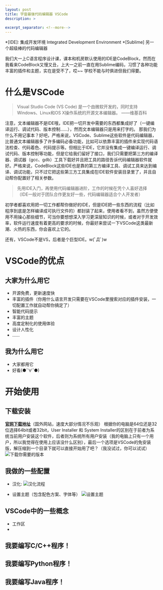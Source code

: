 ```yaml
---
layout: post
title: 宇宙最强代码编辑器 VSCode
description: >
  
excerpt_separator: <!--more-->
---
```



<!--more-->
*[IDE]: 集成开发环境 Integrated Development Environment
*[Sublime] 另一个超级棒的代码编辑器

我们大一上C语言程序设计课，课本和机房默认使用的IDE是CodeBlock，然而在我看来CodeBlock又慢又丑，上大一之前一直在用Sublime编码，习惯了各种功能丰富的插件和主题，实在是受不了，哎~~  学校不能与时俱进但我们得要。
# 什么是VSCode

> Visual Studio Code (VS Code) 是一个由微软开发的，同时支持Windows、Linux和OS X操作系统的开源文本编辑器。   ——维基百科

注意，文本编辑器不是IDE哦，IDE把一切开发中需要的东西都集成好了（一键编译运行、调试代码、版本控制……），然而文本编辑器只是用来打字的。
那我们为什么不用记事本？好吧，严格来说，VSCode、Sublime这些软件是代码编辑器，比普通文本编辑器多了许多编码必备功能，比如可以依靠丰富的插件来实现代码语法检查、代码着色、代码提示等。但相比于IDE，它并没有集成一键编译运行、调试代码、版本控制等功能，但是它给我们留好了接口，我们只需要把第三方的编译器、调试器（gcc、gdb）工具下载好并且把工具的路径告诉代码编辑器软件就好。严格来说，CodeBlock这些IDE也是靠的第三方编译工具、调试工具来达到编译、调试功能，只不过它把这些第三方工具集成在IDE软件安装目录里了，并且自动帮你配置好了相关参数。
> 先用IDE入门，再使用代码编辑器进阶，工作的时候在凭个人喜好选择（IDE一般对于团队合作更友好一些，代码编辑器适合个人开发者）

初学者都喜欢用把一切工作都帮你做好的IDE，但是IDE把一些东西的流程（比如程序到底是怎样编译成可执行文件的）都封装了起来，使用者看不到，虽然方便使用不用操心那些细节，可当你要想想深入学习更深层知识的时候，或者对于开发效率，软件运行速度有着更高的要求的时候，你最好来尝试一下VSCode这类最新潮、火热的东西，你会喜欢上它的。

还有，VSCode不是VS，后者是个巨型IDE。w(ﾟДﾟ)w

# VSCode的优点
## 大家为什么用它
 - 开源免费，更新速度快
 - 丰富的插件（你用什么语言开发只需要在VSCode里搜索对应的插件安装，一切配置工作就自动帮你搞定了）
 - 智能代码提示
 - 丰富的主题
 - 高度定制化的使用体验
 - 设计人性化
 - ……

## 我为什么用它
 - 大家都用它
 - 好看(●ˇ∀ˇ●)

# 开始使用

## 下载安装
**[官网下载地址](https://code.visualstudio.com/Download)**（国外网站，速度大部分情况不乐观）
根据你的电脑是64位还是32位选择64bit或者32bit，User Installer 和 System Installer的区别在于前者为系统当前用户安装这个软件，后者则为系统所有用户安装（我的电脑上只有一个用户，所以我觉得在使用上应该没什么区别），最后一个选项是VSCode的免安装版，解压缩到一个目录下就可以直接开始用了吧？（我没试过，你可以试试）
![下载你需要的版本](https://i.loli.net/2019/12/13/Q1V9Pa6ctTO7uKX.png)

## 我做的一些配置
 - 汉化:
 ![汉化流程](https://i.loli.net/2019/12/13/8yYu2cn4pPbNsm9.png)
 
 - 设置主题（包含配色方案、字体等）
 ![设置主题](https://i.loli.net/2019/12/13/q12dElgMSQ8VzZH.png)
 
## VSCode中的一些概念
 - 工作区
 - 

## 我要编写C/C++程序！


## 我要编写Python程序！


## 我要编写Java程序！